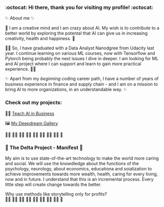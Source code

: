 ### :octocat: Hi there, thank you for visiting my profile! :octocat:

✨ About me ✨  

:small_red_triangle: I am a creative mind and I am crazy about AI. My wish is to contribute to a better world by exploring the potental that AI can give us in increasing creativity, health and happiness. :small_red_triangle: 

:woman_student: So, I have graduated with a Data Analyst Nanodgree from Udacity last year. I continue learning on various ML courses, now with Tensorflow and Pytorch being probably the next issues I dive in deeper. I am looking for ML and AI project where I can support and learn to gain more practical experience. :woman_student:

✨ Apart from my *beginning* coding career path, I have a number of years of business experience in finance and supply chain - and I am on a mission to bring AI to more organizations, in an understandable way. ✨ 


### Check out my projects:

:woman_student: [Teach AI in Business](https://github.com/aenyne/teach-AI-in-business)

:framed_picture: [My Deepdream Gallery](https://deepdreamgenerator.com/u/aen/account)  
  
  
:woman_health_worker: :farmer: :woman_teacher: :astronaut: :woman_mechanic: :man_office_worker: :artist: :woman_firefighter:  	:breast_feeding:

### :small_red_triangle: The Delta Project - Manifest :small_red_triangle:
My aim is to use state-of-the-art technology to make the world more caring and social. We will use the knowdledge about the functions of the psychology, neurology, about economics, educationa and soialization to achieve improvements towards more wealth, health, caring for every living, now and in future. I understand that this is an incremental process. Every little step will create change towards the better.

Why use methods like storytelling only for profits?   
:woman_health_worker: :farmer: :woman_teacher: :astronaut: :woman_mechanic: :man_office_worker: :artist: :woman_firefighter:  	:breast_feeding:
